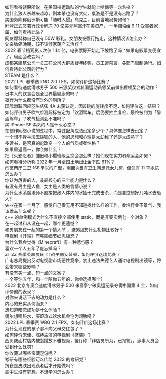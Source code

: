 如何看待饶毅所说，在美国校运动队的学生就能上哈佛等一众名校？  
为什么狼人杀越来越凉，剧本杀也没有大火，桌游是不是没有出路了？  
美国务卿称俄罗斯可能「随时入侵」乌克兰，目前当地局势如何？  
拜登正式签署行政令解冻 70 亿美元阿富汗在美资产， 一半赔偿给 9·11 受害者家属，如何看待此举？  
网友爆料称自己没有 50W 彩礼，女朋友被强行拖走，这种情况该怎么办？  
父亲肺癌晚期，该不该倾家荡产去治疗？  
2022 春节档观影人次仅 1.14 亿，电影票房开始走下坡路了吗？如果电影票变便宜了，局面会改变吗？  
成都某建筑公司一员工在公司大群质疑年终奖，员工遭禁言，各部门限制通行。如何看待此公司的行为？  
STEAM 是什么？  
2022 LPL 春季赛 RNG 2:0 TES，如何评价这场比赛？  
如何看待速度滑冰男子 500 米颁奖仪式韩国运动员领奖前做出擦领奖台的动作？  
日本人的饮食会是全世界最健康的吗？  
银行为什么都没有对外的厕所？  
国际滑联回应羽生结弦 4A 未获认定，因该跳的旋转度不足，如何评价这一结果？  
如何评价男子吹气检测超标被定为「饮酒驾车」后仍要抽血复检，最终被判为「醉酒驾车」？吹气检测会不准吗？  
买 iPhone SE 系列的人是什么心态？  
在创作网络小说的过程中，常驻配角应该设定多少个？具体要怎样去设定？  
一个想不择手段去赚钱的人，他的思想和心理是太幼稚了还是太成熟了？  
多读书，是否真的能改变一个人的气质或者性格？  
如果重返高一，你会做什么？  
把《火影忍者》雏田和小樱班级互换会怎么样？她们现在实力和命运会如何？  
如何看待分析称 2022 年一月全国土地出让金下跌 61%？  
四室两厅三卫 165 平米的户型，南面次卧有卫生间想做女儿房，但仅有 11 平米该怎么办？  
你认为厉害的人，最最核心的三个能力是什么？  
有没有男主是人鱼，女主是人类的言情小说？  
为什么水系魔法师不直接把敌人体内的水抽干完成击杀，而是要控制好几吨水去砸人?  
失业在家一个月了，感觉自己很无用不知道找什么样的工作，教培行业不景气，我该做点什么呢？  
c++ 的单例模式为什么不直接全部使用 static，而是非要实例化一个对象？  
在一起过和从没在一起，哪个更遗憾？  
和男朋友在一起的第一个情人节 ，送男朋友什么礼物比较好？  
电视剧《开端》有哪些细节细思极恐？  
为什么我会觉得《Minecraft》有一种悲伤感？  
喜欢一个人五年了能忘掉吗？  
21-22 赛季英超曼联 1:1 战平南安普顿，如何评价这场比赛？  
广电总局提出反对电视剧市场恶性竞争，禁止违法失德艺人通过电视剧出镜等，将会带来哪些影响？  
有没有美一点、短一点的文案？  
一个等你五年，和一个陪你五年的，你会选择哪个?  
2022 北京冬奥会速度滑冰男子 500 米高亭宇破奥运纪录夺得中国第 4 金，如何评价他的表现？  
对你来说活下去的动力是什么？  
内心的充实从何而来？  
想知道暗恋成功是什么体验？  
偶尔想喝热水，买即热式饮水机会沦为鸡肋吗？  
2022 LPL 春季赛 WBG 2:1 FPX，如何评价这场比赛？  
为什么现在的孩子都不向父母交红包了？  
如何评价宋佳、陈赫主演的电视剧《盛装》？  
西贝莜面村店内被指播放不雅视频，餐厅称「非店员所为，已报警」，涉事人员会受到什么处罚?  
你收藏过哪些宝藏短句呢？  
考研有哪些经验可以传给 2023 的考研党？  
抗衰是皮肤出现衰老后才开始做吗？  
高中生没有梦想，不想学习怎么办？  
